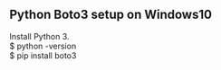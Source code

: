 ## Python Boto3 setup on Windows10
Install Python 3.   
$ python -version    
$ pip install boto3  


